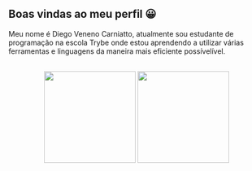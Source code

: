 ##  Boas vindas ao meu perfil 😀

Meu nome é Diego Veneno Carniatto, atualmente sou estudante de programação na escola Trybe onde estou aprendendo a utilizar várias ferramentas e linguagens da maneira mais eficiente possívelível.

<br>

<!-- GITHUB STATUS -->
<div align="center">
  <img height="180em" src="https://github-readme-stats.vercel.app/api?username=Diegocarniatto&show_icons=true&theme=dark&include_all_commits=true&count_private=true"/>
  <img height="180em" src="https://github-readme-stats.vercel.app/api/top-langs/?username=Diegocarniatto&layout=compact&langs_count=10&theme=dark"/>

  <!-- TEMAS: dark, radical, merko, gruvbox, tokyonight, onedark, cobalt, synthwave, highcontrast, dracula -->
</div>


</b>




<!--
**Diegocarniatto/Diegocarniatto** is a ✨ _special_ ✨ repository because its `README.md` (this file) appears on your GitHub profile.

Here are some ideas to get you started:

- 🔭 I’m currently working on ...
- 🌱 I’m currently learning ...
- 👯 I’m looking to collaborate on ...
- 🤔 I’m looking for help with ...
- 💬 Ask me about ...
- 📫 How to reach me: ...
- 😄 Pronouns: ...
- ⚡ Fun fact: ...
-->

